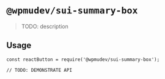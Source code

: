 # `@wpmudev/sui-summary-box`

> TODO: description

## Usage

```
const reactButton = require('@wpmudev/sui-summary-box');

// TODO: DEMONSTRATE API
```
